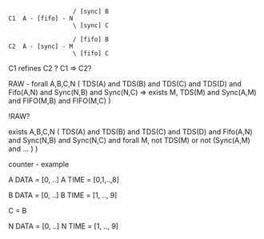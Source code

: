 ```
                  / [sync] B
C1  A - [fifo] - N
                  \ [sync] C
              
                  / [fifo] B
C2  A - [sync] - M
                  \ [fifo] C
```

C1 refines C2 ?
C1 => C2?

RAW - forall A,B,C,N (
  TDS(A) and TDS(B) and TDS(C) and TDS(D) and Fifo(A,N) and Sync(N,B) and Sync(N,C)
    => exists M, TDS(M) and Sync(A,M) and FIFO(M,B) and FIFO(M,C)
)

!RAW?

exists A,B,C,N (
  TDS(A) and TDS(B) and TDS(C) and TDS(D) and Fifo(A,N) and Sync(N,B) and Sync(N,C) and
  forall M, not TDS(M) or not (Sync(A,M) and ... )
)

counter - example

A DATA = [0, ..]
A TIME = [0,1,..,8]

B DATA = [0, ..]
B TIME = [1, .., 9]

C = B

N DATA = [0, ..]
N TIME = [1, .., 9]